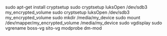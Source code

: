sudo apt-get install cryptsetup
sudo cryptsetup luksOpen /dev/sdb3 my_encrypted_volume
sudo cryptsetup luksOpen /dev/sdb3 my_encrypted_volume
sudo mkdir /media/my_device
sudo mount /dev/mapper/my_encrypted_volume /media/my_device
sudo vgdisplay
sudo vgrename boss-vg sito-vg
modprobe dm-mod  